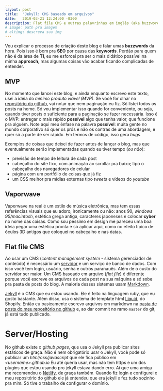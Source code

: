 ```yaml
---
layout: post
title:  "Jekyll: CMS baseado em arquivos"
date:   2019-03-21 12:24:00 -0300
description: Flat file CMS e outras palavrinhas em inglês (aka buzzwords) sobre como programei o blog.
# image: path pra imagem
# altimg: descreva sua img
---
```

Vou explicar o processo de criação deste blog e falar umas **buzzwords** da hora. Pois isso é bom pra **SEO** por causa das **keywords**. Perdão para quem não é da área de **TI**, eu me esforcei pra ser o mais didático possível na minha **approach**, mas algumas coisas vão acabar ficando complicadas de entender.

## MVP
No momento que lancei este blog, e ainda enquanto escrevo este texto, usei a ideia do *mínimo produto viável (MVP)*. Se você for olhar no [repositório do github](https://github.com/graciano/graciano.me), vai notar que nem paginação eu fiz. Só listei todos os posts na home. Só vou implementar isso quando for conveniente, ou seja, quando tiver posts o suficiente para a paginação se fazer necessária. Isso é o MVP: entregar o mais rápido **possível** algo que tenha valor, que funcione pra alguém. Note aqui meu ênfase na palavra **possível**: muita gente no mundo corporativo só quer os prós e não os contras de uma abordagem, e quer só a parte de ser rápido. Em termos de código, isso gera *bugs*.

Exemplos de coisas que deixei de fazer antes de lançar o blog, mas que eventualmente serão implementadas quando eu tiver tempo (*ou não*):
 - previsão de tempo de leitura de cada post
 - cabeçalho do site fixo, com animação ao scrollar pra baixo; tipo o cabeçalho dos navegadores de celular
 - página com um portfólio de coisas que já fiz
 - um CSS melhor pra mídias externas tipo *tweets* e vídeos do *youtube*

## Vaporwave
Vaporwave na real é um estilo de música eletrônica, mas tem essas referências visuais que eu adoro, ironicamente ou não: anos 90, *windows 95/macintosh*, estética grega antiga, caracteres japoneses e colocar **cyber** no nome das coisas. Como sou péssimo em design me pareceu uma boa ideia pegar uma estética pronta e só aplicar aqui, como no efeito típico de óculos 3D antigos que coloquei no cabeçalho e nas datas.

## Flat file CMS
Ao usar um CMS (*content management system* - sistema gerenciador de conteúdo) é necessário um [servidor](#serverhosting) e um serviço de banco de dados. Com isso você tem login, usuário, senha e outros paranauês. Além de o custo do servidor ser maior. Um CMS baseado em arquivo (*flat file*) é diferente porque você escreve os arquivos de cada post na sua máquina e só sobe pra pasta de posts do blog. A maioria desses sistemas usam [Markdown](https://pt.wikipedia.org/wiki/Markdown).

[Jekyll](https://jekyllrb.com) é o CMS que eu estou usando. Ele é feito na linguagem ruby, que eu gosto bastante. Além disso, usa o sistema de template html [Liquid](https://shopify.github.io/liquid/), do Shopify. Então eu basicamente escrevo arquivos em markdown na [pasta de posts do meu repositório no github](https://github.com/graciano/graciano.me/tree/master/_posts) e, ao dar commit no ramo `master` do git, já está tudo publicado.

# Server/Hosting
No github existe o *github pages*, que usa o Jekyll pra publicar sites estáticos de graça. Não é nem obrigatório usar o Jekyll, você pode só publicar um *html/css/javascript* que ele fica público em *&lt;username&gt;.github.io* Eu até queria usar, mas não tem https e um dos plugins que estou usando pro jekyll estava dando erro. Aí que uma amiga me recomendou o [Netlify](https://www.netlify.com/), de graça também. Quando fiz login e configurei o meu repositório do github ele já entendeu que era jekyll e fez tudo sozinho pra mim. Só tive o trabalho de configurar o domínio.